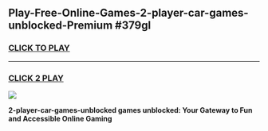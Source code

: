 
## Play-Free-Online-Games-2-player-car-games-unblocked-Premium #379gl
<h3>
<a href="https://premium.freeplayer.one?title=2-player-car-games-unblocked&ref=8M">CLICK TO PLAY</a></h3>
<hr>

<h3>
<a href="https://premium.freeplayer.one?title=2-player-car-games-unblocked&ref=8M">CLICK 2 PLAY</a>
  
</h3>

<a href="https://premium.freeplayer.one?title=2-player-car-games-unblocked&ref=8M"><img src="https://clearcache.store/games.png"></a>


**2-player-car-games-unblocked games unblocked: Your Gateway to Fun and Accessible Online Gaming**
